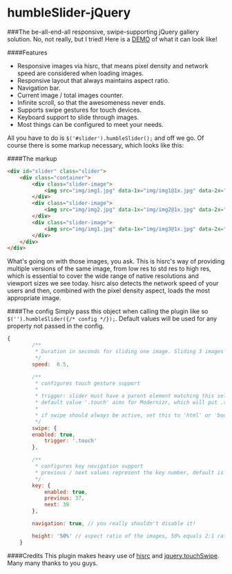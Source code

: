 humbleSlider-jQuery
===================

###The be-all-end-all responsive, swipe-supporting jQuery gallery solution.
No, not really, but I tried!
Here is a [DEMO](http://humbleslider.webnitr.at/) of what it can look like!

####Features
* Responsive images via hisrc, that means pixel density and network speed are considered when loading images.
* Responsive layout that always maintains aspect ratio.
* Navigation bar.
* Current image / total images counter.
* Infinite scroll, so that the awesomeness never ends.
* Supports swipe gestures for touch devices.
* Keyboard support to slide through images.
* Most things can be configured to meet your needs.

All you have to do is `$('#slider').humbleSlider();` and off we go.
Of course there is some markup necessary, which looks like this:

####The markup
```html
<div id="slider" class="slider">
    <div class="container">
        <div class="slider-image">
            <img src="img/img1.jpg" data-1x="img/img1@1x.jpg" data-2x="img/img1@2x.jpg">
        </div>
        <div class="slider-image">
            <img src="img/img2.jpg" data-1x="img/img2@1x.jpg" data-2x="img/img2@2x.jpg">
        </div>
        <div class="slider-image">
            <img src="img/img1.jpg" data-1x="img/img3@1x.jpg" data-2x="img/img3@2x.jpg">
        </div>
    </div>
</div>
```
What's going on with those images, you ask. This is hisrc's way of providing multiple versions of the same image, from low res to std res to high res, which is essential to cover the wide range of native resolutions and viewport sizes we see today. hisrc also detects the network speed of your users and then, combined with the pixel density aspect, loads the most appropriate image.

####The config
Simply pass this object when calling the plugin like so `$('').humbleSlider({/* config */});`.
Default values will be used for any property not passed in the config.
```javascript
{
        /**
         * Duration in seconds for sliding one image. Sliding 3 images means (3 * speed) = 1.5 sec default
         */
        speed:  0.5,

        /**
         * configures touch gesture support
         *
         * trigger: slider must have a parent element matching this selector, to support swipe.
         * default value '.touch' aims for Modernizr, which will put .touch on html if touch events present.
         *
         * if swipe should always be active, set this to 'html' or 'body'.
         */
        swipe: {
        enabled: true,
            trigger: '.touch'
        },

        /**
         * configures key navigation support
         * previous / next values represent the key number, default is left and right arrow key.
         */
        key: {
            enabled: true,
            previous: 37,
            next: 39
        },

        navigation: true, // you really shouldn't disable it!

        height: '50%' // aspect ratio of the images, 50% equals 2:1 ratio
    }
```

####Credits
This plugin makes heavy use of [hisrc](https://github.com/teleject/hisrc) and [jquery.touchSwipe](https://github.com/mattbryson/TouchSwipe-Jquery-Plugin). Many many thanks to you guys.
